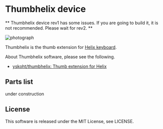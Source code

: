 
# Thumbhelix device

** Thumbhelix device rev1 has some issues. If you are going to build it, it is not recommended. Please wait for rev2. **

![photograph](https://raw.githubusercontent.com/yskoht/thumbhelix_device/images/thumbhelix.jpg)

Thumbhelix is the thumb extension for [Helix keyboard](https://github.com/qmk/qmk_firmware/tree/master/keyboards/helix).

About Thumbhelix software, please see the following.

- [yskoht/thumbhelix: Thumb extension for Helix](https://github.com/yskoht/thumbhelix)


## Parts list

under construction


## License

This software is released under the MIT License, see LICENSE.

